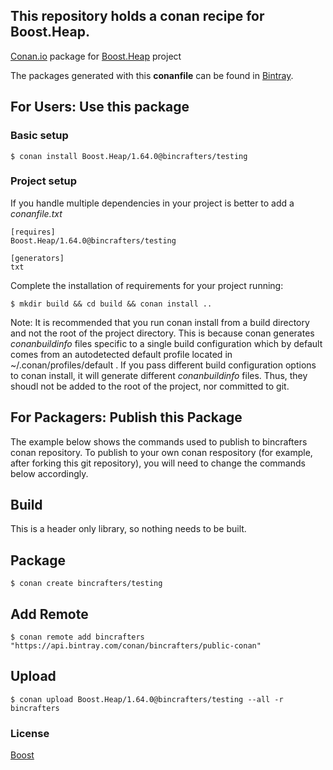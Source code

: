 ## This repository holds a conan recipe for Boost.Heap.

[Conan.io](https://conan.io) package for [Boost.Heap](https://github.com/Boostorg/Heap) project

The packages generated with this **conanfile** can be found in [Bintray](https://bintray.com/bincrafters/public-conan/Boost.Heap%3Abincrafters).

## For Users: Use this package

### Basic setup

    $ conan install Boost.Heap/1.64.0@bincrafters/testing

### Project setup

If you handle multiple dependencies in your project is better to add a *conanfile.txt*

    [requires]
    Boost.Heap/1.64.0@bincrafters/testing

    [generators]
    txt

Complete the installation of requirements for your project running:</small></span>

    $ mkdir build && cd build && conan install ..
	
Note: It is recommended that you run conan install from a build directory and not the root of the project directory.  This is because conan generates *conanbuildinfo* files specific to a single build configuration which by default comes from an autodetected default profile located in ~/.conan/profiles/default .  If you pass different build configuration options to conan install, it will generate different *conanbuildinfo* files.  Thus, they shoudl not be added to the root of the project, nor committed to git. 

## For Packagers: Publish this Package

The example below shows the commands used to publish to bincrafters conan repository. To publish to your own conan respository (for example, after forking this git repository), you will need to change the commands below accordingly. 

## Build  

This is a header only library, so nothing needs to be built.

## Package 

    $ conan create bincrafters/testing
	
## Add Remote

	$ conan remote add bincrafters "https://api.bintray.com/conan/bincrafters/public-conan"

## Upload

    $ conan upload Boost.Heap/1.64.0@bincrafters/testing --all -r bincrafters

### License
[Boost](LICENSE)
